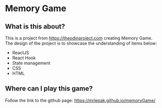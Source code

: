 # Memory Game

## What is this about?

This is a project from https://theodinproject.com creating Memory Game.
The design of the project is to showcase the understanding of items below:

- ReactJS
- React Hook
- State management
- CSS
- HTML

## Where can I play this game?

Follow the link to the github page:
https://mrlepak.github.io/memoryGame/
